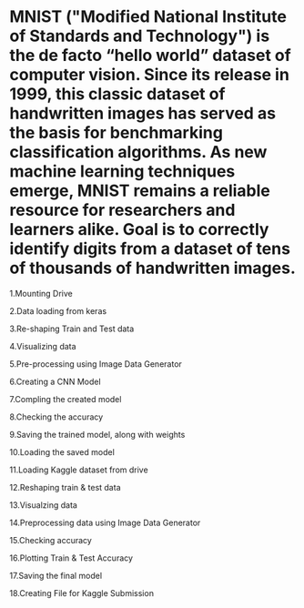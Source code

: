 # MNIST ("Modified National Institute of Standards and Technology") is the de facto “hello world” dataset of computer vision. Since its release in 1999, this classic dataset of handwritten images has served as the basis for benchmarking classification algorithms. As new machine learning techniques emerge, MNIST remains a reliable resource for researchers and learners alike. Goal is to correctly identify digits from a dataset of tens of thousands of handwritten images. 

1.Mounting Drive
 
2.Data loading from keras
 
3.Re-shaping Train and Test data

4.Visualizing data

5.Pre-processing using Image Data Generator

6.Creating a CNN Model

7.Compling the created model

8.Checking the accuracy

9.Saving the trained model, along with weights

10.Loading the saved model

11.Loading Kaggle dataset from drive

12.Reshaping train & test data

13.Visualzing data

14.Preprocessing data using Image Data Generator

15.Checking accuracy

16.Plotting Train & Test Accuracy

17.Saving the final model

18.Creating File for Kaggle Submission
